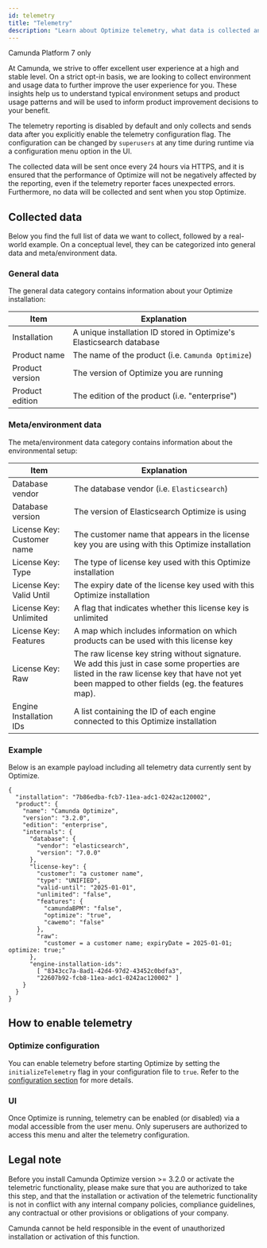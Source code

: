 ```yaml
---
id: telemetry
title: "Telemetry"
description: "Learn about Optimize telemetry, what data is collected and why."
---
```


<span class="badge badge--platform">Camunda Platform 7 only</span>

At Camunda, we strive to offer excellent user experience at a high and stable level. On a strict opt-in basis, we are looking to collect environment and usage data to further improve the user experience for you. These insights help us to understand typical environment setups and product usage patterns and will be used to inform product improvement decisions to your benefit.

The telemetry reporting is disabled by default and only collects and sends data after you explicitly enable the telemetry configuration flag. The configuration can be changed by `superusers` at any time during runtime via a configuration menu option in the UI.

The collected data will be sent once every 24 hours via HTTPS, and it is ensured that the performance of Optimize will not be negatively affected by the reporting, even if the telemetry reporter faces unexpected errors. Furthermore, no data will be collected and sent when you stop Optimize.

## Collected data

Below you find the full list of data we want to collect, followed by a real-world example. On a conceptual level, they can be categorized into general data and meta/environment data.

### General data

The general data category contains information about your Optimize installation:

| Item            | Explanation                                                          |
| --------------- | -------------------------------------------------------------------- |
| Installation    | A unique installation ID stored in Optimize's Elasticsearch database |
| Product name    | The name of the product (i.e. `Camunda Optimize`)                    |
| Product version | The version of Optimize you are running                              |
| Product edition | The edition of the product (i.e. "enterprise")                       |

### Meta/environment data

The meta/environment data category contains information about the environmental setup:

| Item                       | Explanation                                                                                                                                                                                    |
| -------------------------- | ---------------------------------------------------------------------------------------------------------------------------------------------------------------------------------------------- |
| Database vendor            | The database vendor (i.e. `Elasticsearch`)                                                                                                                                                     |
| Database version           | The version of Elasticsearch Optimize is using                                                                                                                                                 |
| License Key: Customer name | The customer name that appears in the license key you are using with this Optimize installation                                                                                                |
| License Key: Type          | The type of license key used with this Optimize installation                                                                                                                                   |
| License Key: Valid Until   | The expiry date of the license key used with this Optimize installation                                                                                                                        |
| License Key: Unlimited     | A flag that indicates whether this license key is unlimited                                                                                                                                    |
| License Key: Features      | A map which includes information on which products can be used with this license key                                                                                                           |
| License Key: Raw           | The raw license key string without signature. We add this just in case some properties are listed in the raw license key that have not yet been mapped to other fields (eg. the features map). |
| Engine Installation IDs    | A list containing the ID of each engine connected to this Optimize installation                                                                                                                |

### Example

Below is an example payload including all telemetry data currently sent by Optimize.

```
{
  "installation": "7b86edba-fcb7-11ea-adc1-0242ac120002",
  "product": {
    "name": "Camunda Optimize",
    "version": "3.2.0",
    "edition": "enterprise",
    "internals": {
      "database": {
        "vendor": "elasticsearch",
        "version": "7.0.0"
      },
      "license-key": {
        "customer": "a customer name",
        "type": "UNIFIED",
        "valid-until": "2025-01-01",
        "unlimited": "false",
        "features": {
          "camundaBPM": "false",
          "optimize": "true",
          "cawemo": "false"
        },
        "raw":
          "customer = a customer name; expiryDate = 2025-01-01; optimize: true;"
      },
      "engine-installation-ids":
        [ "8343cc7a-8ad1-42d4-97d2-43452c0bdfa3",
        "22607b92-fcb8-11ea-adc1-0242ac120002" ]
    }
  }
}
```

## How to enable telemetry

### Optimize configuration

You can enable telemetry before starting Optimize by setting the `initializeTelemetry` flag in your configuration file to `true`. Refer to the [configuration section](./system-configuration.md#telemetry-configuration) for more details.

### UI

Once Optimize is running, telemetry can be enabled (or disabled) via a modal accessible from the user menu. Only superusers are authorized to access this menu and alter the telemetry configuration.

## Legal note

Before you install Camunda Optimize version >= 3.2.0 or activate the telemetric functionality, please make sure that you are authorized to take this step, and that the installation or activation of the telemetric functionality is not in conflict with any internal company policies, compliance guidelines, any contractual or other provisions or obligations of your company.

Camunda cannot be held responsible in the event of unauthorized installation or activation of this function.
